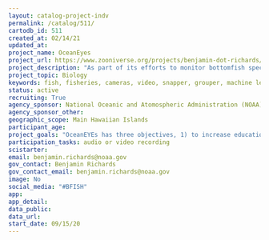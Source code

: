 ```yaml
---
layout: catalog-project-indv
permalink: /catalog/511/
cartodb_id: 511
created_at: 02/14/21
updated_at: 
project_name: OceanEyes
project_url: https://www.zooniverse.org/projects/benjamin-dot-richards/oceaneye
project_description: "As part of its efforts to monitor bottomfish species in Hawaii, the NOAA Pacific Islands Fisheries Science Center (PIFSC) launched the OceanEYEs Citizen Science project on September 15, 2020.  Since launch, over 3,500 volunteer citizen scientists have made approximately 430,000 classifications across nearly 60,000 underwater images during the 2019 Bottomfish Fishery-Independent Survey in Hawaii (BFISH). After logging into the OceanEYEs website, volunteers are guided through a short tutorial where they learn about the Bottomfish stock, stock assessment science, as well as the fish species being surveyed.  They are taught how to recognize each of the key species and are then presented with underwater images from the survey.  They are first asked if they see any fish in the image and, if so, are asked to mark the location of the fish and identify the species by name. Initial results suggest that the information provided by multiple Citizen Scientists can, when combined, rival that provided by professional annotators. The work being done by OceanEYEs volunteers can allow NOAA scientists to look at new ways of counting fish and is being used to develop artificial intelligence solutions, training computers to identify fish and allowing NOAA scientists to deploy human expertise more efficiently. To-date, the work done by OceanEYEs citizen scientists is equivalent to just over one hundred FTE hours." 
project_topic: Biology
keywords: fish, fisheries, cameras, video, snapper, grouper, machine learning, computer vision, artificial intelligence
status: active
recruiting: True
agency_sponsor: National Oceanic and Atomospheric Administration (NOAA)
agency_sponsor_other: 
geographic_scope: Main Hawaiian Islands
participant_age: 
project_goals: "OceanEYEs has three objectives, 1) to increase education and outreach, 2) to create high quality and high volume training data for machine learning algorithms, and 3) to allow scientists to evaluate alternative methods for enumeration of fish targets from video."
participation_tasks: audio or video recording
scistarter: 
email: benjamin.richards@noaa.gov
gov_contact: Benjamin Richards
gov_contact_email: benjamin.richards@noaa.gov
image: No
social_media: "#BFISH"
app: 
app_detail: 
data_public: 
data_url: 
start_date: 09/15/20  
---
```


